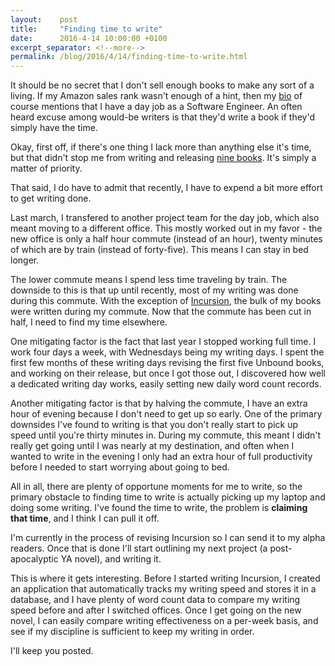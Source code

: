 ```yaml
---
layout:    post
title:     "Finding time to write"
date:      2016-4-14 10:00:00 +0100
excerpt_separator: <!--more-->
permalink: /blog/2016/4/14/finding-time-to-write.html
---
```


It should be no secret that I don't sell enough books to make any sort of a living. If my Amazon sales rank wasn't enough of a hint, then my [bio](https://www.jeroensteenbeeke.nl/about/) of course mentions that I have a day job as a Software Engineer. An often heard excuse among would-be writers is that they'd write a book if they'd simply have the time.

<!--more-->
Okay, first off, if there's one thing I lack more than anything else it's time, but that didn't stop me from writing and releasing [nine books](https://www.jeroensteenbeeke.nl/). It's simply a matter of priority.

That said, I do have to admit that recently, I have to expend a bit more effort to get writing done.


Last march, I transfered to another project team for the day job, which also meant moving to a different office. This mostly worked out in my favor - the new office is only a half hour commute (instead of an hour), twenty minutes of which are by train (instead of forty-five). This means I can stay in bed longer.


The lower commute means I spend less time traveling by train. The downside to this is that up until recently, most of my writing was done during this commute. With the exception of [Incursion](/2016/3/24/incursion-and-the-road-ahead.html), the bulk of my books were written during my commute. Now that the commute has been cut in half, I need to find my time elsewhere.


One mitigating factor is the fact that last year I stopped working full time. I work four days a week, with Wednesdays being my writing days. I spent the first few months of these writing days revising the first five Unbound books, and working on their release, but once I got those out, I discovered how well a dedicated writing day works, easily setting new daily word count records.

Another mitigating factor is that by halving the commute, I have an extra hour of evening because I don't need to get up so early. One of the primary downsides I've found to writing is that you don't really start to pick up speed until you're thirty minutes in. During my commute, this meant I didn't really get going until I was nearly at my destination, and often when I wanted to write in the evening I only had an extra hour of full productivity before I needed to start worrying about going to bed.

All in all, there are plenty of opportune moments for me to write, so the primary obstacle to finding time to write is actually picking up my laptop and doing some writing. I've found the time to write, the problem is **claiming that time**, and I think I can pull it off.



I'm currently in the process of revising Incursion so I can send it to my alpha readers. Once that is done I'll start outlining my next project (a post-apocalyptic YA novel), and writing it. 

This is where it gets interesting. Before I started writing Incursion, I created an application that automatically tracks my writing speed and stores it in a database, and I have plenty of word count data to compare my writing speed before and after I switched offices. Once I get going on the new novel, I can easily compare writing effectiveness on a per-week basis, and see if my discipline is sufficient to keep my writing in order.

I'll keep you posted.